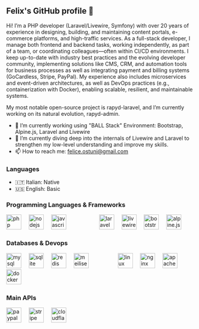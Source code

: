 ## Felix's GitHub profile 👋

Hi! I’m a PHP developer (Laravel/Livewire, Symfony) with over 20 years of experience in designing, building, and maintaining content portals, e-commerce platforms, and high-traffic services. As a full-stack developer, I manage both frontend and backend tasks, working independently, as part of a team, or coordinating colleagues—often within CI/CD environments. I keep up-to-date with industry best practices and the evolving developer community, implementing solutions like CMS, CRM, and automation tools for business processes as well as integrating payment and billing systems (GoCardless, Stripe, PayPal). My experience also includes microservices and event-driven architectures, as well as DevOps practices (e.g., containerization with Docker), enabling scalable, resilient, and maintainable systems.

My most notable open-source project is rapyd-laravel, and I’m currently working on its natural evolution, rapyd-admin.
 

- 🔭 I’m currently working using "BALL Stack" Environment: Bootstrap, Alpine.js, Laravel and Livewire
- 🌱 I’m currently diving deep into the internals of Livewire and Laravel to strengthen my low-level understanding and improve my skills.
- 📫 How to reach me: felice.ostuni@gmail.com



 ### Languages 
 
 - 🇮🇹 Italian: Native
 - 🇺🇸 English: Basic


### Programming Languages & Frameworks

<div align="left">
 
  <img src="https://cdn.jsdelivr.net/gh/devicons/devicon/icons/php/php-original.svg" height="40" alt="php logo"  />
  <img width="12" />
  <img src="https://cdn.jsdelivr.net/gh/devicons/devicon/icons/nodejs/nodejs-original.svg" height="40" alt="nodejs logo"  />
  <img width="12" />
  <img src="https://cdn.jsdelivr.net/gh/devicons/devicon/icons/javascript/javascript-original.svg" height="40" alt="javascript logo"  />

  <img width="80" />
  
  <img src="https://cdn.simpleicons.org/laravel/FF2D20" height="40" alt="laravel logo"  />
  <img width="12" />
  <img src="https://cdn.simpleicons.org/livewire?viewbox=auto" height="40" alt="livewire logo"  />
  <img width="12" />
  <img src="https://cdn.simpleicons.org/bootstrap/7952B3" height="40" alt="bootstrap logo"  />
  <img width="12" />
  <img src="https://cdn.simpleicons.org/alpine.js?viewbox=auto" height="40" alt="alpine.js logo"  />
</div>


### Databases & Devops

<div align="left">
 
  <img src="https://cdn.simpleicons.org/mysql/4479A1" height="40" alt="mysql logo"  />
  <img width="12" />
  <img src="https://cdn.jsdelivr.net/gh/devicons/devicon/icons/sqlite/sqlite-original.svg" height="40" alt="sqlite logo"  />
  <img width="12" />
  <img src="https://cdn.jsdelivr.net/gh/devicons/devicon/icons/redis/redis-original.svg" height="40" alt="redis logo"  />
  <img width="12" />
  <img src="https://cdn.simpleicons.org/meilisearch/ffd95e" height="40" alt="meilisearch logo"  />


  <img width="70" />
  
  <img src="https://cdn.jsdelivr.net/gh/devicons/devicon/icons/linux/linux-original.svg" height="40" alt="linux logo"  />
  <img width="12" />
  <img src="https://cdn.jsdelivr.net/gh/devicons/devicon/icons/nginx/nginx-original.svg" height="40" alt="nginx logo"  />
  <img width="12" />
  <img src="https://cdn.jsdelivr.net/gh/devicons/devicon/icons/apache/apache-original.svg" height="40" alt="apache logo"  />
  <img width="12" />
  <img src="https://cdn.simpleicons.org/docker/2496ED" height="40" alt="docker logo"  />
  <img width="12" />

<!--
  <img src="https://cdn.jsdelivr.net/gh/devicons/devicon/icons/ansible/ansible-original.svg" height="40" alt="ansible logo"  />
  <img width="12" />
  <img src="https://skillicons.dev/icons?i=aws" height="40" alt="amazonwebservices logo"  />
  <img width="12" />
  <img src="https://skillicons.dev/icons?i=gcp" height="40" alt="googlecloud logo"  />
  <img width="12" />
  <img src="https://cdn.simpleicons.org/cloudflare/F38020" height="40" alt="cloudflare logo"  /> -->

</div>


### Main APIs

<div align="left"> 
  <img src="https://cdn.simpleicons.org/paypal/00457C" height="40" alt="paypal logo"  />
  <img width="12" />
  <img src="https://cdn.simpleicons.org/stripe/635bff" height="40" alt="stripe logo"  />
  <img width="12" />
  <img src="https://cdn.simpleicons.org/cloudflare/F38020" height="40" alt="cloudflare logo"  />
 
</div>

